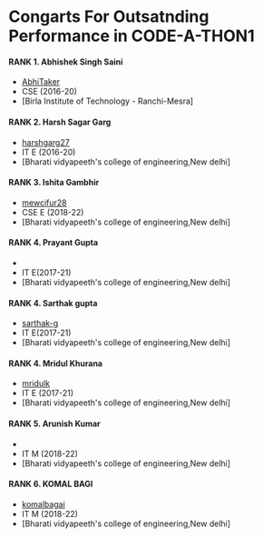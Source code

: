 Congarts For Outsatnding Performance in CODE-A-THON1
===================

#### RANK 1. Abhishek Singh Saini
- [AbhiTaker](https://github.com/AbhiTaker)
- CSE (2016-20)
- [Birla Institute of Technology - Ranchi-Mesra]

#### RANK 2. Harsh Sagar Garg
- [harshgarg27](https://github.com/harshgarg27)
- IT E (2016-20)
- [Bharati vidyapeeth's college of engineering,New delhi]

#### RANK 3. Ishita Gambhir
- [mewcifur28](https://github.com/mewcifur28)
- CSE E (2018-22)
- [Bharati vidyapeeth's college of engineering,New delhi]

#### RANK 4. Prayant Gupta
- 
- IT E(2017-21)
- [Bharati vidyapeeth's college of engineering,New delhi]

#### RANK 4. Sarthak gupta
- [sarthak-g](https://github.com/sarthak-g)
- IT E(2017-21)
- [Bharati vidyapeeth's college of engineering,New delhi]

#### RANK 4. Mridul Khurana
- [mridulk](https://github.com/mridulk)
- IT E (2017-21)
- [Bharati vidyapeeth's college of engineering,New delhi]

#### RANK 5. Arunish Kumar
- 
- IT M (2018-22)
- [Bharati vidyapeeth's college of engineering,New delhi]

#### RANK 6. KOMAL BAGI
- [komalbagai](https://github.com/KomalBagai)
- IT M (2018-22)
- [Bharati vidyapeeth's college of engineering,New delhi]
